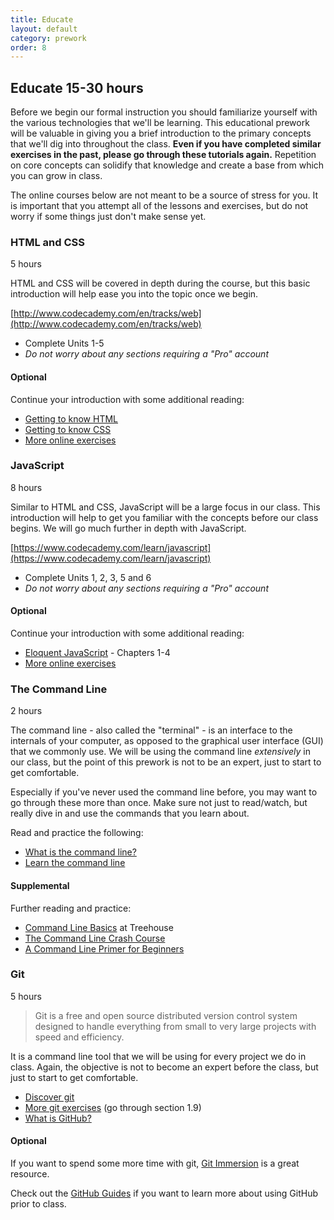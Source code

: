 ```yaml
---
title: Educate
layout: default
category: prework
order: 8
---
```


## Educate <time class='estimate'>15-30 hours</time>

Before we begin our formal instruction you should familiarize yourself with the various technologies that we'll be learning. This educational prework will be valuable in giving you a brief introduction to the primary concepts that we'll dig into throughout the class. **Even if you have completed similar exercises in the past, please go through these tutorials again.** Repetition on core concepts can solidify that knowledge and create a base from which you can grow in class.

The online courses below are not meant to be a source of stress for you. It is important that you attempt all of the lessons and exercises, but do not worry if some things just don't make sense yet.

<nav class='toc'></nav>

### HTML and CSS

<time class='estimate'>5 hours</time>

HTML and CSS will be covered in depth during the course, but this basic introduction will help ease you into the topic once we begin.

[http://www.codecademy.com/en/tracks/web](http://www.codecademy.com/en/tracks/web)

* Complete Units 1-5
* _Do not worry about any sections requiring a "Pro" account_

#### Optional

Continue your introduction with some additional reading:

* [Getting to know HTML](http://learn.shayhowe.com/html-css/getting-to-know-html/)
* [Getting to know CSS](http://learn.shayhowe.com/html-css/getting-to-know-css/)
* [More online exercises](https://www.codeschool.com/courses/front-end-foundations)

### JavaScript

<time class='estimate'>8 hours</time>

Similar to HTML and CSS, JavaScript will be a large focus in our class. This introduction will help to get you familiar with the concepts before our class begins. We will go much further in depth with JavaScript.

[https://www.codecademy.com/learn/javascript](https://www.codecademy.com/learn/javascript)

* Complete Units 1, 2, 3, 5 and 6
* _Do not worry about any sections requiring a "Pro" account_

#### Optional

Continue your introduction with some additional reading:

* [Eloquent JavaScript](http://eloquentjavascript.net/) - Chapters 1-4
* [More online exercises](http://javascript-roadtrip.codeschool.com/levels/1/challenges/1)

### The Command Line

<time class='estimate'>2 hours</time>

The command line - also called the "terminal" - is an interface to the internals of your computer, as opposed to the graphical user interface (GUI) that we commonly use. We will be using the command line _extensively_ in our class, but the point of this prework is not to be an expert, just to start to get comfortable.

Especially if you've never used the command line before, you may want to go through these more than once. Make sure not just to read/watch, but really dive in and use the commands that you learn about.

Read and practice the following:

* [What is the command line?](https://www.davidbaumgold.com/tutorials/command-line/#what-is-the-command-line?)
* [Learn the command line](https://www.codecademy.com/learn/learn-the-command-line)

#### Supplemental

Further reading and practice:

* [Command Line Basics](http://blog.teamtreehouse.com/command-line-basics) at Treehouse
* [The Command Line Crash Course](http://cli.learncodethehardway.org/book/)
* [A Command Line Primer for Beginners](http://lifehacker.com/5633909/who-needs-a-mouse-learn-to-use-the-command-li…)

### Git

<time class='estimate'>5 hours</time>

> Git is a free and open source distributed version control system designed to handle everything from small to very large projects with speed and efficiency.

It is a command line tool that we will be using for every project we do in class. Again, the objective is not to become an expert before the class, but just to start to get comfortable.

* [Discover git](https://www.codeschool.com/courses/try-git)
* [More git exercises](https://try.github.io/levels/1/challenges/1) (go through section 1.9)
* [What is GitHub?](http://www.howtogeek.com/180167/htg-explains-what-is-github-and-what-do-geeks-use-it-for/)

#### Optional

If you want to spend some more time with git, [Git Immersion](http://gitimmersion.com/) is a great resource.

Check out the [GitHub Guides](https://guides.github.com/) if you want to learn more about using GitHub prior to class.

